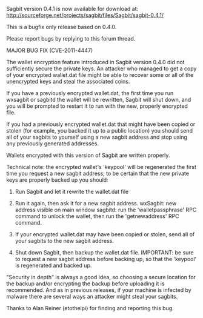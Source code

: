 Sagbit version 0.4.1 is now available for download at:
http://sourceforge.net/projects/sagbit/files/Sagbit/sagbit-0.4.1/

This is a bugfix only release based on 0.4.0.

Please report bugs by replying to this forum thread.

MAJOR BUG FIX  (CVE-2011-4447)

The wallet encryption feature introduced in Sagbit version 0.4.0 did not sufficiently secure the private keys. An attacker who
managed to get a copy of your encrypted wallet.dat file might be able to recover some or all of the unencrypted keys and steal the
associated coins.

If you have a previously encrypted wallet.dat, the first time you run wxsagbit or sagbitd the wallet will be rewritten, Sagbit will
shut down, and you will be prompted to restart it to run with the new, properly encrypted file.

If you had a previously encrypted wallet.dat that might have been copied or stolen (for example, you backed it up to a public
location) you should send all of your sagbits to yourself using a new sagbit address and stop using any previously generated addresses.

Wallets encrypted with this version of Sagbit are written properly.

Technical note: the encrypted wallet's 'keypool' will be regenerated the first time you request a new sagbit address; to be certain that the
new private keys are properly backed up you should:

1. Run Sagbit and let it rewrite the wallet.dat file

2. Run it again, then ask it for a new sagbit address.
wxSagbit: new address visible on main window
sagbitd: run the 'walletpassphrase' RPC command to unlock the wallet,  then run the 'getnewaddress' RPC command.

3. If your encrypted wallet.dat may have been copied or stolen, send all of your sagbits to the new sagbit address.

4. Shut down Sagbit, then backup the wallet.dat file.
IMPORTANT: be sure to request a new sagbit address before backing up, so that the 'keypool' is regenerated and backed up.

"Security in depth" is always a good idea, so choosing a secure location for the backup and/or encrypting the backup before uploading it is recommended. And as in previous releases, if your machine is infected by malware there are several ways an attacker might steal your sagbits.

Thanks to Alan Reiner (etotheipi) for finding and reporting this bug.
